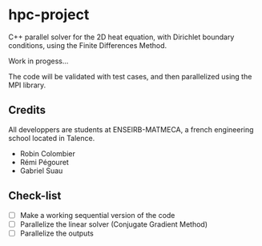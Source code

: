 # hpc-project

C++ parallel solver for the 2D heat equation, with Dirichlet boundary conditions, using the Finite Differences Method.

Work in progess...

The code will be validated with test cases, and then parallelized using the MPI library.

## Credits
All developpers are students at ENSEIRB-MATMECA, a french engineering school located in Talence.

* Robin Colombier
* Rémi Pégouret
* Gabriel Suau

## Check-list
- [ ] Make a working sequential version of the code
- [ ] Parallelize the linear solver (Conjugate Gradient Method)
- [ ] Parallelize the outputs

